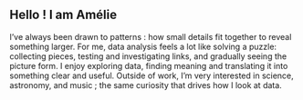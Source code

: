 ## Hello ! I am Amélie
I’ve always been drawn to patterns : how small details fit together to reveal something larger. For me, data analysis feels a lot like solving a puzzle: collecting pieces, testing and investigating links, and gradually seeing the picture form. I enjoy exploring data, finding meaning and translating it into something clear and useful. 
Outside of work, I’m very interested in science, astronomy, and music ; the same curiosity that drives how I look at data.
<!--
**AmelielN/AmelielN** is a ✨ _special_ ✨ repository because its `README.md` (this file) appears on your GitHub profile.

Here are some ideas to get you started:

- 🔭 I’m currently working on ...
- 🌱 I’m currently learning ...
- 👯 I’m looking to collaborate on ...
- 🤔 I’m looking for help with ...
- 💬 Ask me about ...
- 📫 How to reach me: ...
- 😄 Pronouns: ...
- ⚡ Fun fact: ...
-->
